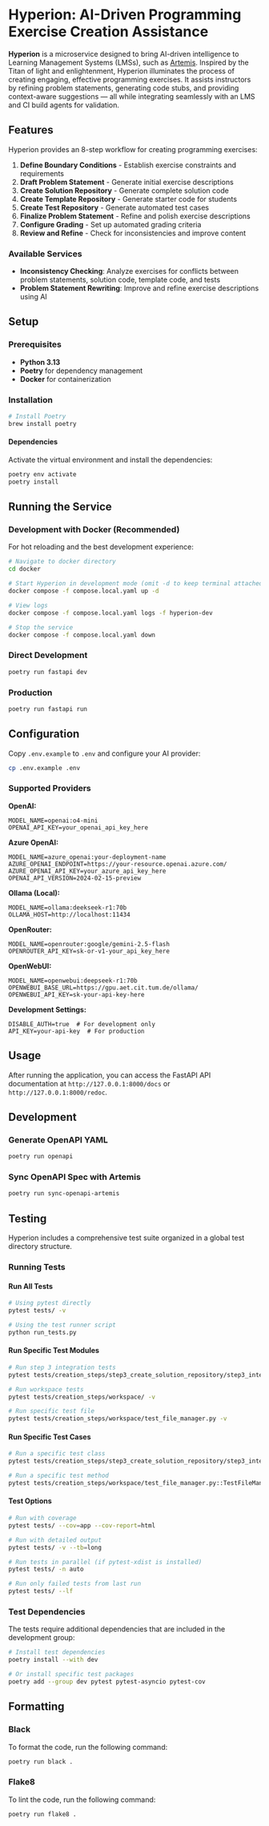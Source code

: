 # Hyperion: AI-Driven Programming Exercise Creation Assistance

**Hyperion** is a microservice designed to bring AI-driven intelligence to Learning Management Systems (LMSs), such as [Artemis](https://github.com/ls1intum/Artemis). Inspired by the Titan of light and enlightenment, Hyperion illuminates the process of creating engaging, effective programming exercises. It assists instructors by refining problem statements, generating code stubs, and providing context-aware suggestions — all while integrating seamlessly with an LMS and CI build agents for validation.

## Features

Hyperion provides an 8-step workflow for creating programming exercises:

1. **Define Boundary Conditions** - Establish exercise constraints and requirements
2. **Draft Problem Statement** - Generate initial exercise descriptions
3. **Create Solution Repository** - Generate complete solution code
4. **Create Template Repository** - Generate starter code for students
5. **Create Test Repository** - Generate automated test cases
6. **Finalize Problem Statement** - Refine and polish exercise descriptions
7. **Configure Grading** - Set up automated grading criteria
8. **Review and Refine** - Check for inconsistencies and improve content

### Available Services

- **Inconsistency Checking**: Analyze exercises for conflicts between problem statements, solution code, template code, and tests
- **Problem Statement Rewriting**: Improve and refine exercise descriptions using AI

## Setup

### Prerequisites

- **Python 3.13**
- **Poetry** for dependency management
- **Docker** for containerization

### Installation

```bash
# Install Poetry
brew install poetry
```

#### Dependencies

Activate the virtual environment and install the dependencies:

```bash
poetry env activate
poetry install
```

## Running the Service

### Development with Docker (Recommended)

For hot reloading and the best development experience:

```bash
# Navigate to docker directory
cd docker

# Start Hyperion in development mode (omit -d to keep terminal attached)
docker compose -f compose.local.yaml up -d

# View logs
docker compose -f compose.local.yaml logs -f hyperion-dev

# Stop the service
docker compose -f compose.local.yaml down
```

### Direct Development

```bash
poetry run fastapi dev
```

### Production

```bash
poetry run fastapi run
```

## Configuration

Copy `.env.example` to `.env` and configure your AI provider:

```bash
cp .env.example .env
```

### Supported Providers

**OpenAI:**

```env
MODEL_NAME=openai:o4-mini
OPENAI_API_KEY=your_openai_api_key_here
```

**Azure OpenAI:**

```env
MODEL_NAME=azure_openai:your-deployment-name
AZURE_OPENAI_ENDPOINT=https://your-resource.openai.azure.com/
AZURE_OPENAI_API_KEY=your_azure_api_key_here
OPENAI_API_VERSION=2024-02-15-preview
```

**Ollama (Local):**

```env
MODEL_NAME=ollama:deekseek-r1:70b
OLLAMA_HOST=http://localhost:11434
```

**OpenRouter:**

```env
MODEL_NAME=openrouter:google/gemini-2.5-flash
OPENROUTER_API_KEY=sk-or-v1-your_api_key_here
```

**OpenWebUI:**

```env
MODEL_NAME=openwebui:deepseek-r1:70b
OPENWEBUI_BASE_URL=https://gpu.aet.cit.tum.de/ollama/
OPENWEBUI_API_KEY=sk-your-api-key-here
```

**Development Settings:**

```env
DISABLE_AUTH=true  # For development only
API_KEY=your-api-key  # For production
```

## Usage

After running the application, you can access the FastAPI API documentation at `http://127.0.0.1:8000/docs` or `http://127.0.0.1:8000/redoc`.

## Development

### Generate OpenAPI YAML

```bash
poetry run openapi
```

### Sync OpenAPI Spec with Artemis

```bash
poetry run sync-openapi-artemis
```

## Testing

Hyperion includes a comprehensive test suite organized in a global test directory structure.

### Running Tests

#### Run All Tests

```bash
# Using pytest directly
pytest tests/ -v

# Using the test runner script
python run_tests.py
```

#### Run Specific Test Modules

```bash
# Run step 3 integration tests
pytest tests/creation_steps/step3_create_solution_repository/step3_integration.py -v

# Run workspace tests
pytest tests/creation_steps/workspace/ -v

# Run specific test file
pytest tests/creation_steps/workspace/test_file_manager.py -v
```

#### Run Specific Test Cases

```bash
# Run a specific test class
pytest tests/creation_steps/step3_create_solution_repository/step3_integration.py::TestSolutionRepositoryCreatorIntegration -v

# Run a specific test method
pytest tests/creation_steps/workspace/test_file_manager.py::TestFileManager::test_write_file_success -v
```

#### Test Options

```bash
# Run with coverage
pytest tests/ --cov=app --cov-report=html

# Run with detailed output
pytest tests/ -v --tb=long

# Run tests in parallel (if pytest-xdist is installed)
pytest tests/ -n auto

# Run only failed tests from last run
pytest tests/ --lf
```

### Test Dependencies

The tests require additional dependencies that are included in the development group:

```bash
# Install test dependencies
poetry install --with dev

# Or install specific test packages
poetry add --group dev pytest pytest-asyncio pytest-cov
```

## Formatting

### Black

To format the code, run the following command:

```bash
poetry run black .
```

### Flake8

To lint the code, run the following command:

```bash
poetry run flake8 .
```

